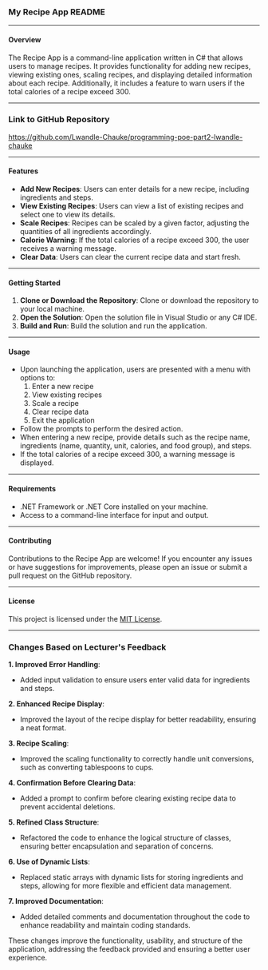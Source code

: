### My Recipe App README

---

#### Overview
The Recipe App is a command-line application written in C# that allows users to manage recipes. It provides functionality for adding new recipes, viewing existing ones, scaling recipes, and displaying detailed information about each recipe. Additionally, it includes a feature to warn users if the total calories of a recipe exceed 300.

---

### Link to GitHub Repository
https://github.com/Lwandle-Chauke/programming-poe-part2-lwandle-chauke

---

#### Features
- **Add New Recipes**: Users can enter details for a new recipe, including ingredients and steps.
- **View Existing Recipes**: Users can view a list of existing recipes and select one to view its details.
- **Scale Recipes**: Recipes can be scaled by a given factor, adjusting the quantities of all ingredients accordingly.
- **Calorie Warning**: If the total calories of a recipe exceed 300, the user receives a warning message.
- **Clear Data**: Users can clear the current recipe data and start fresh.

---

#### Getting Started
1. **Clone or Download the Repository**: Clone or download the repository to your local machine.
2. **Open the Solution**: Open the solution file in Visual Studio or any C# IDE.
3. **Build and Run**: Build the solution and run the application.

---

#### Usage
- Upon launching the application, users are presented with a menu with options to:
  1. Enter a new recipe
  2. View existing recipes
  3. Scale a recipe
  4. Clear recipe data
  5. Exit the application
- Follow the prompts to perform the desired action.
- When entering a new recipe, provide details such as the recipe name, ingredients (name, quantity, unit, calories, and food group), and steps.
- If the total calories of a recipe exceed 300, a warning message is displayed.

---

#### Requirements
- .NET Framework or .NET Core installed on your machine.
- Access to a command-line interface for input and output.

---

#### Contributing
Contributions to the Recipe App are welcome! If you encounter any issues or have suggestions for improvements, please open an issue or submit a pull request on the GitHub repository.

---

#### License
This project is licensed under the [MIT License](LICENSE).

---

### Changes Based on Lecturer's Feedback

**1. Improved Error Handling**:
   - Added input validation to ensure users enter valid data for ingredients and steps.

**2. Enhanced Recipe Display**:
   - Improved the layout of the recipe display for better readability, ensuring a neat format.

**3. Recipe Scaling**:
   - Improved the scaling functionality to correctly handle unit conversions, such as converting tablespoons to cups.

**4. Confirmation Before Clearing Data**:
   - Added a prompt to confirm before clearing existing recipe data to prevent accidental deletions.

**5. Refined Class Structure**:
   - Refactored the code to enhance the logical structure of classes, ensuring better encapsulation and separation of concerns.

**6. Use of Dynamic Lists**:
   - Replaced static arrays with dynamic lists for storing ingredients and steps, allowing for more flexible and efficient data management.

**7. Improved Documentation**:
   - Added detailed comments and documentation throughout the code to enhance readability and maintain coding standards.

These changes improve the functionality, usability, and structure of the application, addressing the feedback provided and ensuring a better user experience.
